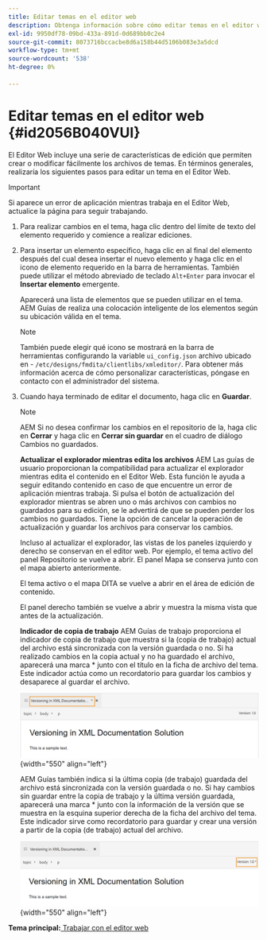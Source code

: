 ```yaml
---
title: Editar temas en el editor web
description: Obtenga información sobre cómo editar temas en el editor web
exl-id: 9950df78-09bd-433a-891d-0d689bb0c2e4
source-git-commit: 8073716bccacbe8d6a158b44d5106b083e3a5dcd
workflow-type: tm+mt
source-wordcount: '538'
ht-degree: 0%

---
```


# Editar temas en el editor web {#id2056B040VUI}

El Editor Web incluye una serie de características de edición que permiten crear o modificar fácilmente los archivos de temas. En términos generales, realizaría los siguientes pasos para editar un tema en el Editor Web.

>[!IMPORTANT]
>
> Si aparece un error de aplicación mientras trabaja en el Editor Web, actualice la página para seguir trabajando.

1. Para realizar cambios en el tema, haga clic dentro del límite de texto del elemento requerido y comience a realizar ediciones.

1. Para insertar un elemento específico, haga clic en al final del elemento después del cual desea insertar el nuevo elemento y haga clic en el icono de elemento requerido en la barra de herramientas. También puede utilizar el método abreviado de teclado `Alt+Enter` para invocar el **Insertar elemento** emergente.

   Aparecerá una lista de elementos que se pueden utilizar en el tema. AEM Guías de realiza una colocación inteligente de los elementos según su ubicación válida en el tema.

   >[!NOTE]
   >
   > También puede elegir qué icono se mostrará en la barra de herramientas configurando la variable `ui_config.json` archivo ubicado en - `/etc/designs/fmdita/clientlibs/xmleditor/`. Para obtener más información acerca de cómo personalizar características, póngase en contacto con el administrador del sistema.

1. Cuando haya terminado de editar el documento, haga clic en **Guardar**.

   >[!NOTE]
   >
   > AEM Si no desea confirmar los cambios en el repositorio de la, haga clic en **Cerrar** y haga clic en **Cerrar sin guardar** en el cuadro de diálogo Cambios no guardados.

   **Actualizar el explorador mientras edita los archivos**
AEM Las guías de usuario proporcionan la compatibilidad para actualizar el explorador mientras edita el contenido en el Editor Web. Esta función le ayuda a seguir editando contenido en caso de que encuentre un error de aplicación mientras trabaja. Si pulsa el botón de actualización del explorador mientras se abren uno o más archivos con cambios no guardados para su edición, se le advertirá de que se pueden perder los cambios no guardados. Tiene la opción de cancelar la operación de actualización y guardar los archivos para conservar los cambios.

   Incluso al actualizar el explorador, las vistas de los paneles izquierdo y derecho se conservan en el editor web. Por ejemplo, el tema activo del panel Repositorio se vuelve a abrir. El panel Mapa se conserva junto con el mapa abierto anteriormente.

   El tema activo o el mapa DITA se vuelve a abrir en el área de edición de contenido.

   El panel derecho también se vuelve a abrir y muestra la misma vista que antes de la actualización.

   **Indicador de copia de trabajo**
AEM Guías de trabajo proporciona el indicador de copia de trabajo que muestra si la \(copia de trabajo\) actual del archivo está sincronizada con la versión guardada o no. Si ha realizado cambios en la copia actual y no ha guardado el archivo, aparecerá una marca \* junto con el título en la ficha de archivo del tema. Este indicador actúa como un recordatorio para guardar los cambios y desaparece al guardar el archivo.

   ![](images/working-copy-text-update-indicator.png){width="550" align="left"}

   AEM Guías también indica si la última copia \(de trabajo\) guardada del archivo está sincronizada con la versión guardada o no. Si hay cambios sin guardar entre la copia de trabajo y la última versión guardada, aparecerá una marca \* junto con la información de la versión que se muestra en la esquina superior derecha de la ficha del archivo del tema. Este indicador sirve como recordatorio para guardar y crear una versión a partir de la copia \(de trabajo\) actual del archivo.

   ![](images/version-update-indicator.png){width="550" align="left"}


**Tema principal:**[ Trabajar con el editor web](web-editor.md)
